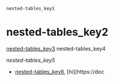 ```ngMeta
nested-tables_key1
```
# nested-tables_key2
[nested-tables_key3](http://www.w3resource.com/html-css-exercise/table.php)
nested-tables_key4

*nested-tables_key5*

- [nested-tables_key6](http://www.html-5-tutorial.com/table-tag.htm), [hi](https://doc

